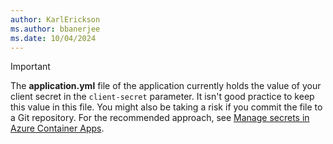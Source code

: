 ```yaml
---
author: KarlErickson
ms.author: bbanerjee
ms.date: 10/04/2024
---
```


> [!IMPORTANT]
> The **application.yml** file of the application currently holds the value of your client secret in the `client-secret` parameter. It isn't good practice to keep this value in this file. You might also be taking a risk if you commit the file to a Git repository. For the recommended approach, see [Manage secrets in Azure Container Apps](/azure/container-apps/manage-secrets).
